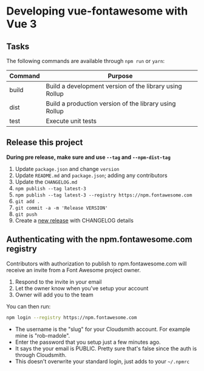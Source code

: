 # Developing vue-fontawesome with Vue 3

## Tasks

The following commands are available through `npm run` or `yarn`:

| Command | Purpose                                                 |
| ------- | ------------------------------------------------------- |
| build   | Build a development version of the library using Rollup |
| dist    | Build a production version of the library using Rollup  |
| test    | Execute unit tests                                      |

## Release this project

**During pre release, make sure and use `--tag` and `--npm-dist-tag`**

1. Update `package.json` and change `version`
1. Update `README.md` and `package.json`; adding any contributors
1. Update the `CHANGELOG.md`
1. `npm publish --tag latest-3`
1. `npm publish --tag latest-3 --registry https://npm.fontawesome.com`
1. `git add .`
1. `git commit -a -m 'Release VERSION'`
1. `git push`
1. Create a [new release](https://github.com/FortAwesome/vue-fontawesome/releases/new) with CHANGELOG details

## Authenticating with the npm.fontawesome.com registry

Contributors with authorization to publish to npm.fontawesome.com will receive an invite
from a Font Awesome project owner.

1. Respond to the invite in your email
1. Let the owner know when you've setup your account
1. Owner will add you to the team

You can then run:

```bash
npm login --registry https://npm.fontawesome.com
```

- The username is the "slug" for your Cloudsmith account. For example mine is "rob-madole".
- Enter the password that you setup just a few minutes ago.
- It says the your email is PUBLIC. Pretty sure that's false since the auth is through Cloudsmith.
- This doesn't overwrite your standard login, just adds to your `~/.npmrc`
